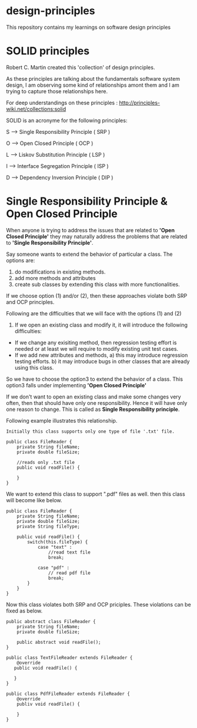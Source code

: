 # design-principles
This repository contains my learnings on software design principles

# SOLID principles

Robert C. Martin created this 'collection' of design principles.

As these principles are talking about the fundamentals software system design, I am observing some kind of relationships amont them and I am trying to capture those relationships here.

For deep understandings on these principles : http://principles-wiki.net/collections:solid

SOLID is an acronyme for the following principles:

S --> Single Responsibility Principle ( SRP )

O --> Open Closed Principle ( OCP )

L --> Liskov Substitution Principle ( LSP )

I --> Interface Segregation Principle ( ISP )

D --> Dependency Inversion Principle ( DIP )


# Single Responsibility Principle & Open Closed Principle

When anyone is trying to address the issues that are related to **'Open Closed Principle'**   they may naturally address the problems that are related to **'Single Responsibility Principle'**.

Say someone wants to extend the behavior of particular a class. The options are:

1. do modifications in existing methods.
2. add more methods and attributes
3. create sub classes by extending this class with more functionalities.

If we choose option (1) and/or (2), then these approaches violate both SRP and OCP principles.

Following are the difficulties that we will face with the options (1) and (2)

1. If we open an existing class and modify it, it will introduce the following difficulties:
- If we change any exisiting method, then regression testing effort is needed or at least we will require 
	to modify existing unit test cases.
- If we add new attributes and methods, a) this may introduce regression testing efforts. b) it may introduce bugs in other classes that are already using this class.

So we have to choose the option3 to extend the behavior of a class. This option3 falls under implementing  **'Open Closed Principle'** 

If we don't want to open an existing class and make some changes very often, then that should have only one responsibility. Hence it will have only one reason to change.
This is called as **Single Responsibility principle**.

Following example illustrates this relationship.

```
Initially this class supports only one type of file '.txt' file.

public class FileReader {
    private String fileName;
    private double fileSize;

    //reads only .txt file
    public void readFile() {

    }
}
```

We want to extend this class to support ".pdf"  files as well. then this class will become like below.

```
public class FileReader {
    private String fileName;
    private double fileSize;
    private String fileType;

    public void readFile() {
        switch(this.fileType) {
            case "text" :
                //read text file
                break;

            case "pdf" :
                // read pdf file
                break;
        }
    }
}
```

Now this class violates both SRP and OCP priciples. These violations can be fixed as below.


```
public abstract class FileReader {
    private String fileName;
    private double fileSize;

    public abstract void readFile();
}

public class TextFileReader extends FileReader {
    @override
   public void readFile() {

   }
}

public class PdfFileReader extends FileReader {
    @override
    publiv void readFile() {

    }
}
```